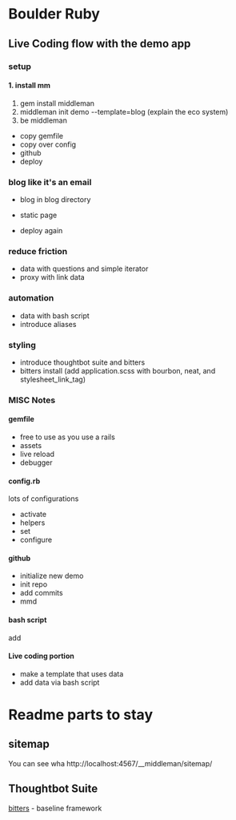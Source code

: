 # Boulder Ruby

## Live Coding flow with the demo app

### setup
#### 1. install mm
1. gem install middleman
2. middleman init demo --template=blog (explain the eco system)
3. be middleman

- copy gemfile
- copy over config
- github 
- deploy

### blog like it's an email
- blog in blog directory

- static page
- deploy again

### reduce friction
- data with questions and simple iterator
- proxy with link data

### automation
- data with bash script
- introduce aliases

### styling
- introduce thoughtbot suite and bitters
- bitters install (add application.scss with bourbon, neat, and stylesheet_link_tag)

### MISC Notes

#### gemfile
- free to use as you use a rails
- assets
- live reload
- debugger

#### config.rb
lots of configurations
- activate
- helpers
- set
- configure

#### github
- initialize new demo
- init repo
- add commits
- mmd

#### bash script
add

#### Live coding portion
- make a template that uses data
- add data via bash script


# Readme parts to stay

## sitemap
You can see wha
http://localhost:4567/__middleman/sitemap/

## Thoughtbot Suite

[bitters](http://bitters.bourbon.io/) - baseline framework

